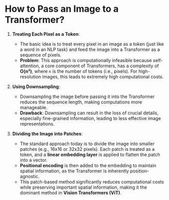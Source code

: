 # How to Pass an Image to a Transformer?

1. **Treating Each Pixel as a Token**:
   - The basic idea is to treat every pixel in an image as a token (just like a word in an NLP task) and feed the image into a Transformer as a sequence of pixels.
   - **Problem**: This approach is computationally infeasible because self-attention, a core component of Transformers, has a complexity of **O(n²)**, where `n` is the number of tokens (i.e., pixels). For high-resolution images, this leads to extremely high computational costs.

2. **Using Downsampling**:
   - Downsampling the image before passing it into the Transformer reduces the sequence length, making computations more manageable.
   - **Drawback**: Downsampling can result in the loss of crucial details, especially fine-grained information, leading to less effective image representations.

3. **Dividing the Image into Patches**:
   - The standard approach today is to divide the image into smaller patches (e.g., 16x16 or 32x32 pixels). Each patch is treated as a token, and a **linear embedding layer** is applied to flatten the patch into a vector.
   - **Positional encoding** is then added to the embedding to maintain spatial information, as the Transformer is inherently position-agnostic.
   - This patch-based method significantly reduces computational costs while preserving important spatial information, making it the dominant method in **Vision Transformers (ViT)**.

